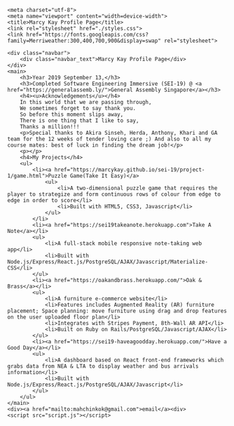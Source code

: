 <html lang="en" dir="ltr">

    <meta charset="utf-8">
    <meta name="viewport" content="width=device-width">
    <title>Marcy Kay Profile Page</title>
    <link rel="stylesheet" href="./styles.css">
    <link href="https://fonts.googleapis.com/css?family=Merriweather:300,400,700,900&display=swap" rel="stylesheet">

    <div class="navbar">
        <div class="navbar_text">Marcy Kay Profile Page</div>
    </div>
    <main>
        <h3>Year 2019 September 13,</h3>
        <h3>Completed Software Engineering Immersive (SEI-19) @ <a href="https://generalassemb.ly/">General Assembly Singapore</a></h3>
        <h4><u>Acknowledgements</u></h4>
        In this world that we are passing through,
        We sometimes forget to say thank you.
        So before this moment slips away,
        There is one thing that I like to say,
        Thanks a million!!!
        <p>Special thanks to Akira Sinseh, Herda, Anthony, Khari and GA team for the 12 weeks of tender loving care ;) And also to all my course mates: best of luck in finding the dream job!</p>
        <p></p>
        <h4>My Projects</h4>
        <ul>
            <li><a href="https://marcykay.github.io/sei-19/project-1/game.html">Puzzle Game(Take It Easy)</a>
                <ul>
                    <li>A two-dimensional puzzle game that requires the player to strategize and form continuous rows of colour from edge to edge in order to score</li>
                    <li>Built with HTML5, CSS3, Javascript</li>
                </ul>
            </li>
            <li><a href="https://sei19takeanote.herokuapp.com">Take A Note</a></li>
            <ul>
                <li>A full-stack mobile responsive note-taking web app</li>
                <li>Built with Node.js/Express/React.js/PostgreSQL/AJAX/Javascript/Materialize-CSS</li>
            </ul>
            <li><a href="https://oakandbrass.herokuapp.com/">Oak & Brass</a></li>
            <ul>
                <li>A furniture e-commerce website</li>
                <li>Features includes Augmented Reality (AR) furniture placement; Space planning: move furniture using drag and drop features on the user uploaded floor plan</li>
                <li>Integrates with Stripes Payment, 8th-Wall AR API</li>
                <li>Built on Ruby on Rails/PostgreSQL/Javascript/AJAX</li>
            </ul>
            <li><a href="https://sei19-haveagoodday.herokuapp.com/">Have a Good Day</a></li>
            <ul>
                <li>A dashboard based on React front-end frameworks which grabs data from NEA & LTA to display weather and bus arrivals information</li>
                <li>Built with Node.js/Express/React.js/PostgreSQL/AJAX/Javascript</li>
            </ul>
        </ul>
    </main>
    <div><a href="mailto:mahchinkok@gmail.com">email</a><div>
    <script src="script.js"></script>

